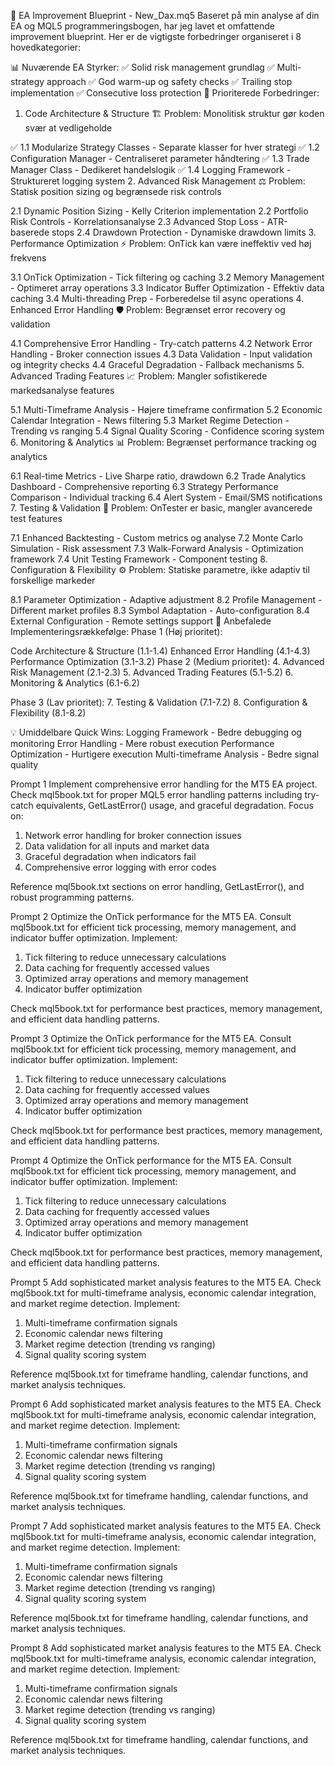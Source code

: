 🚀 EA Improvement Blueprint - New_Dax.mq5
Baseret på min analyse af din EA og MQL5 programmeringsbogen, har jeg lavet et omfattende improvement blueprint. Her er de vigtigste forbedringer organiseret i 8 hovedkategorier:

📊 Nuværende EA Styrker:
✅ Solid risk management grundlag
✅ Multi-strategy approach
✅ God warm-up og safety checks
✅ Trailing stop implementation
✅ Consecutive loss protection
🎯 Prioriterede Forbedringer:
1. Code Architecture & Structure 🏗️
Problem: Monolitisk struktur gør koden svær at vedligeholde

✅ 1.1 Modularize Strategy Classes - Separate klasser for hver strategi
✅ 1.2 Configuration Manager - Centraliseret parameter håndtering
✅ 1.3 Trade Manager Class - Dedikeret handelslogik
✅ 1.4 Logging Framework - Struktureret logging system
2. Advanced Risk Management ⚖️
Problem: Statisk position sizing og begrænsede risk controls

2.1 Dynamic Position Sizing - Kelly Criterion implementation
2.2 Portfolio Risk Controls - Korrelationsanalyse
2.3 Advanced Stop Loss - ATR-baserede stops
2.4 Drawdown Protection - Dynamiske drawdown limits
3. Performance Optimization ⚡
Problem: OnTick kan være ineffektiv ved høj frekvens

3.1 OnTick Optimization - Tick filtering og caching
3.2 Memory Management - Optimeret array operations
3.3 Indicator Buffer Optimization - Effektiv data caching
3.4 Multi-threading Prep - Forberedelse til async operations
4. Enhanced Error Handling 🛡️
Problem: Begrænset error recovery og validation

4.1 Comprehensive Error Handling - Try-catch patterns
4.2 Network Error Handling - Broker connection issues
4.3 Data Validation - Input validation og integrity checks
4.4 Graceful Degradation - Fallback mechanisms
5. Advanced Trading Features 📈
Problem: Mangler sofistikerede markedsanalyse features

5.1 Multi-Timeframe Analysis - Højere timeframe confirmation
5.2 Economic Calendar Integration - News filtering
5.3 Market Regime Detection - Trending vs ranging
5.4 Signal Quality Scoring - Confidence scoring system
6. Monitoring & Analytics 📊
Problem: Begrænset performance tracking og analytics

6.1 Real-time Metrics - Live Sharpe ratio, drawdown
6.2 Trade Analytics Dashboard - Comprehensive reporting
6.3 Strategy Performance Comparison - Individual tracking
6.4 Alert System - Email/SMS notifications
7. Testing & Validation 🧪
Problem: OnTester er basic, mangler avancerede test features

7.1 Enhanced Backtesting - Custom metrics og analyse
7.2 Monte Carlo Simulation - Risk assessment
7.3 Walk-Forward Analysis - Optimization framework
7.4 Unit Testing Framework - Component testing
8. Configuration & Flexibility ⚙️
Problem: Statiske parametre, ikke adaptiv til forskellige markeder

8.1 Parameter Optimization - Adaptive adjustment
8.2 Profile Management - Different market profiles
8.3 Symbol Adaptation - Auto-configuration
8.4 External Configuration - Remote settings support
🎯 Anbefalede Implementeringsrækkefølge:
Phase 1 (Høj prioritet):

Code Architecture & Structure (1.1-1.4)
Enhanced Error Handling (4.1-4.3)
Performance Optimization (3.1-3.2)
Phase 2 (Medium prioritet):
4. Advanced Risk Management (2.1-2.3)
5. Advanced Trading Features (5.1-5.2)
6. Monitoring & Analytics (6.1-6.2)

Phase 3 (Lav prioritet):
7. Testing & Validation (7.1-7.2)
8. Configuration & Flexibility (8.1-8.2)

💡 Umiddelbare Quick Wins:
Logging Framework - Bedre debugging og monitoring
Error Handling - Mere robust execution
Performance Optimization - Hurtigere execution
Multi-timeframe Analysis - Bedre signal quality

Prompt 1
Implement comprehensive error handling for the MT5 EA project. Check mql5book.txt for proper MQL5 error handling patterns including try-catch equivalents, GetLastError() usage, and graceful degradation. Focus on:

1. Network error handling for broker connection issues
2. Data validation for all inputs and market data
3. Graceful degradation when indicators fail
4. Comprehensive error logging with error codes

Reference mql5book.txt sections on error handling, GetLastError(), and robust programming patterns.

Prompt 2
Optimize the OnTick performance for the MT5 EA. Consult mql5book.txt for efficient tick processing, memory management, and indicator buffer optimization. Implement:

1. Tick filtering to reduce unnecessary calculations
2. Data caching for frequently accessed values
3. Optimized array operations and memory management
4. Indicator buffer optimization

Check mql5book.txt for performance best practices, memory management, and efficient data handling patterns.


Prompt 3
Optimize the OnTick performance for the MT5 EA. Consult mql5book.txt for efficient tick processing, memory management, and indicator buffer optimization. Implement:

1. Tick filtering to reduce unnecessary calculations
2. Data caching for frequently accessed values
3. Optimized array operations and memory management
4. Indicator buffer optimization

Check mql5book.txt for performance best practices, memory management, and efficient data handling patterns.


Prompt 4
Optimize the OnTick performance for the MT5 EA. Consult mql5book.txt for efficient tick processing, memory management, and indicator buffer optimization. Implement:

1. Tick filtering to reduce unnecessary calculations
2. Data caching for frequently accessed values
3. Optimized array operations and memory management
4. Indicator buffer optimization

Check mql5book.txt for performance best practices, memory management, and efficient data handling patterns.


Prompt 5
Add sophisticated market analysis features to the MT5 EA. Check mql5book.txt for multi-timeframe analysis, economic calendar integration, and market regime detection. Implement:

1. Multi-timeframe confirmation signals
2. Economic calendar news filtering
3. Market regime detection (trending vs ranging)
4. Signal quality scoring system

Reference mql5book.txt for timeframe handling, calendar functions, and market analysis techniques.


Prompt 6
Add sophisticated market analysis features to the MT5 EA. Check mql5book.txt for multi-timeframe analysis, economic calendar integration, and market regime detection. Implement:

1. Multi-timeframe confirmation signals
2. Economic calendar news filtering
3. Market regime detection (trending vs ranging)
4. Signal quality scoring system

Reference mql5book.txt for timeframe handling, calendar functions, and market analysis techniques.


Prompt 7
Add sophisticated market analysis features to the MT5 EA. Check mql5book.txt for multi-timeframe analysis, economic calendar integration, and market regime detection. Implement:

1. Multi-timeframe confirmation signals
2. Economic calendar news filtering
3. Market regime detection (trending vs ranging)
4. Signal quality scoring system

Reference mql5book.txt for timeframe handling, calendar functions, and market analysis techniques.


Prompt 8
Add sophisticated market analysis features to the MT5 EA. Check mql5book.txt for multi-timeframe analysis, economic calendar integration, and market regime detection. Implement:

1. Multi-timeframe confirmation signals
2. Economic calendar news filtering
3. Market regime detection (trending vs ranging)
4. Signal quality scoring system

Reference mql5book.txt for timeframe handling, calendar functions, and market analysis techniques.
